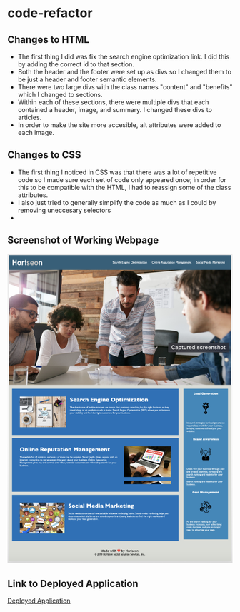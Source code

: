 # code-refactor
## Changes to HTML
- The first thing I did was fix the search engine optimization link. I did this by adding the correct id to that section.
- Both the header and the footer were set up as divs so I changed them to be just a header and footer semantic elements.
- There were two large divs with the class names "content" and "benefits" which I changed to sections.
- Within each of these sections, there were multiple divs that each contained a header, image, and summary. I changed these divs to articles.
- In order to make the site more accesible, alt attributes were added to each image.
## Changes to CSS
- The first thing I noticed in CSS was that there was a lot of repetitive code so I made sure each set of code only appeared once; in order for this to be compatible with the HTML, I had to reassign some of the class attributes.
- I also just tried to generally simplify the code as much as I could by removing uneccesary selectors
-
## Screenshot of Working Webpage

![Screenshot of working webpage](assets/images/workingwebpage.jpg)

## Link to Deployed Application

[Deployed Application](https://kamarygillespie4.github.io/code-refactor/)

